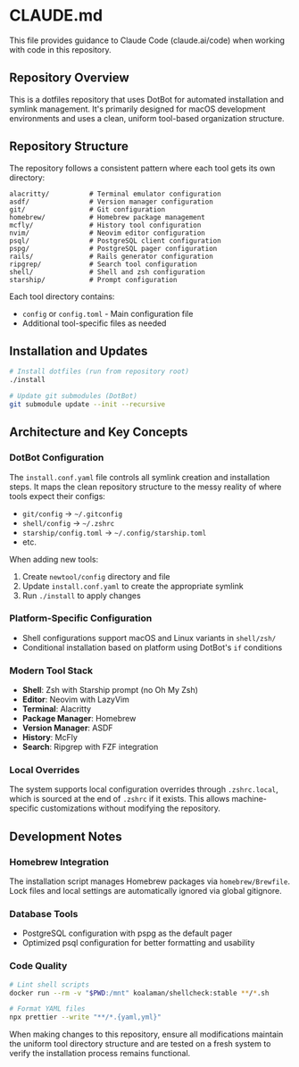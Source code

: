# CLAUDE.md

This file provides guidance to Claude Code (claude.ai/code) when working with code in this repository.

## Repository Overview

This is a dotfiles repository that uses DotBot for automated installation and symlink management. It's primarily designed for macOS development environments and uses a clean, uniform tool-based organization structure.

## Repository Structure

The repository follows a consistent pattern where each tool gets its own directory:

```
alacritty/          # Terminal emulator configuration
asdf/               # Version manager configuration
git/                # Git configuration
homebrew/           # Homebrew package management
mcfly/              # History tool configuration
nvim/               # Neovim editor configuration
psql/               # PostgreSQL client configuration
pspg/               # PostgreSQL pager configuration
rails/              # Rails generator configuration
ripgrep/            # Search tool configuration
shell/              # Shell and zsh configuration
starship/           # Prompt configuration
```

Each tool directory contains:

- `config` or `config.toml` - Main configuration file
- Additional tool-specific files as needed

## Installation and Updates

```bash
# Install dotfiles (run from repository root)
./install

# Update git submodules (DotBot)
git submodule update --init --recursive
```

## Architecture and Key Concepts

### DotBot Configuration

The `install.conf.yaml` file controls all symlink creation and installation steps. It maps the clean repository structure to the messy reality of where tools expect their configs:

- `git/config` → `~/.gitconfig`
- `shell/config` → `~/.zshrc`
- `starship/config.toml` → `~/.config/starship.toml`
- etc.

When adding new tools:

1. Create `newtool/config` directory and file
2. Update `install.conf.yaml` to create the appropriate symlink
3. Run `./install` to apply changes

### Platform-Specific Configuration

- Shell configurations support macOS and Linux variants in `shell/zsh/`
- Conditional installation based on platform using DotBot's `if` conditions

### Modern Tool Stack

- **Shell**: Zsh with Starship prompt (no Oh My Zsh)
- **Editor**: Neovim with LazyVim
- **Terminal**: Alacritty
- **Package Manager**: Homebrew
- **Version Manager**: ASDF
- **History**: McFly
- **Search**: Ripgrep with FZF integration

### Local Overrides

The system supports local configuration overrides through `.zshrc.local`, which is sourced at the end of `.zshrc` if it exists. This allows machine-specific customizations without modifying the repository.

## Development Notes

### Homebrew Integration

The installation script manages Homebrew packages via `homebrew/Brewfile`. Lock files and local settings are automatically ignored via global gitignore.

### Database Tools

- PostgreSQL configuration with pspg as the default pager
- Optimized psql configuration for better formatting and usability

### Code Quality

```bash
# Lint shell scripts
docker run --rm -v "$PWD:/mnt" koalaman/shellcheck:stable **/*.sh

# Format YAML files
npx prettier --write "**/*.{yaml,yml}"
```

When making changes to this repository, ensure all modifications maintain the uniform tool directory structure and are tested on a fresh system to verify the installation process remains functional.
